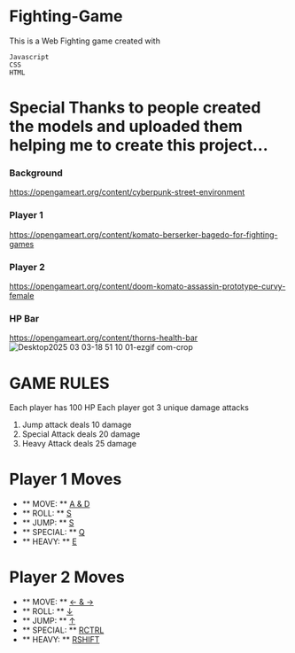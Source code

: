 # Fighting-Game
This is a Web Fighting game created with 
```
Javascript
CSS
HTML
```
# Special Thanks to people created the models and uploaded them helping me to create this project...
### Background
https://opengameart.org/content/cyberpunk-street-environment
### Player 1
https://opengameart.org/content/komato-berserker-bagedo-for-fighting-games
### Player 2
https://opengameart.org/content/doom-komato-assassin-prototype-curvy-female
### HP Bar
https://opengameart.org/content/thorns-health-bar
![Desktop2025 03 03-18 51 10 01-ezgif com-crop](https://github.com/user-attachments/assets/ce3a3e80-62cb-4051-be21-06b1dad59bad)
# GAME RULES
Each player has 100 HP
Each player got 3 unique damage attacks
1. Jump attack deals 10 damage
2. Special Attack deals 20 damage
3. Heavy Attack deals 25 damage

# Player 1 Moves
- ** MOVE: **  <ins> A & D </ins>
- ** ROLL: **  <ins> S </ins>
- ** JUMP: **  <ins> S </ins>
- ** SPECIAL: **  <ins> Q </ins>
- ** HEAVY: **  <ins> E </ins>
# Player 2 Moves
- ** MOVE: **  <ins> ← & → </ins>
- ** ROLL: **  <ins> ↓ </ins>
- ** JUMP: **  <ins> ↑ </ins>
- ** SPECIAL: **  <ins> RCTRL </ins>
- ** HEAVY: **  <ins> RSHIFT </ins>
